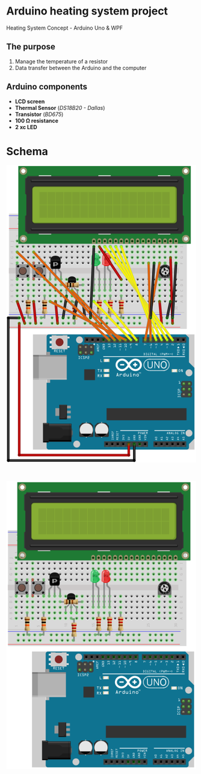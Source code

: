 # Arduino heating system project
Heating System Concept - Arduino Uno &amp; WPF

## The purpose
1. Manage the temperature of a resistor
2. Data transfer between the Arduino and the computer

## Arduino components
- **LCD screen**
- **Thermal Sensor** (*DS18B20 - Dallas*)
- **Transistor** (*BD675*)
- **100 Ω resistance**
- **2 xc LED**

# Schema
![schema_cable](https://raw.githubusercontent.com/CrBast/distillation_column/master/doc/schema_cable.PNG)

<br>

![schema](https://raw.githubusercontent.com/CrBast/distillation_column/master/doc/schema.PNG)
